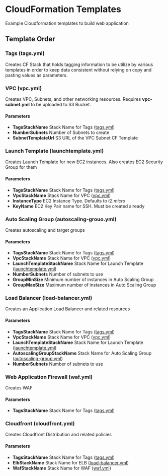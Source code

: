 # CloudFormation Templates
Example Cloudformation templates to build web application

## Template Order

### Tags (tags.yml)

Creates CF Stack that holds tagging information to be utilize by various templates in order to keep data consistent
without relying on copy and pasting values as parameters.

### VPC (vpc.yml)

Creates VPC, Subnets, and other networking resources. Requires **vpc-subnet.yml** to be uploaded to S3 Bucket.

#### Parameters

* **TagsStackName** Stack Name for Tags ([tags.yml](#tags-tagsyml))
* **NumberSubnets** Number of Subnets to create
* **SubnetTemplateUrl** S3 URL of the VPC Subnet CF Template

### Launch Template (launchtemplate.yml)

Creates Launch Template for new EC2 instances. Also creates EC2 Security Group for them

#### Parameters
* **TagsStackName** Stack Name for Tags ([tags.yml](#tags-tagsyml))
* **VpcStackName** Stack Name for VPC ([vpc.yml](#vpc-vpcyml))
* **InstanceType** EC2 Instance Type. Defaults to *t2.micro*
* **KeyName** EC2 Key Pair name for SSH. Must be created already

### Auto Scaling Group (autoscaling-grouo.yml)

Creates autoscaling and target groups

#### Parameters
* **TagsStackName** Stack Name for Tags ([tags.yml](#tags-tagsyml))
* **VpcStackName** Stack Name for VPC ([vpc.yml](#vpc-vpcyml))
* **LaunchTemplateStackName** Stack Name for Launch Template ([launchtemplate.yml](#launch-template-launchtemplateyml))
* **NumberSubnets** Number of subnets to use
* **GroupMinSize** Minimum number of instances in Auto Scaling Group
* **GroupMaxSize** Maximum number of instances in Auto Scaling Group

### Load Balancer (load-balancer.yml)

Creates an Application Load Balancer and related resources

#### Parameters
* **TagsStackName** Stack Name for Tags ([tags.yml](#tags-tagsyml))
* **VpcStackName** Stack Name for VPC ([vpc.yml](#vpc-vpcyml))
* **LaunchTemplateStackName** Stack Name for Launch Template ([launchtemplate.yml](#launch-template-launchtemplateyml))
* **AutoscalingGroupStackName** Stack Name for Auto Scaling Group ([autoscaling-group.yml](#auto-scaling-group-autoscaling-grouoyml))
* **NumberSubnets** Number of subnets to use

### Web Application Firewall (waf.yml)

Creates WAF

#### Parameters
* **TagsStackName** Stack Name for Tags ([tags.yml](#tags-tagsyml))

### Cloudfront (cloudfront.yml)

Creates Cloudfront Distribution and related policies

#### Parameters
* **TagsStackName** Stack Name for Tags ([tags.yml](#tags-tagsyml))
* **ElbStackName** Stack Name for ELB ([load-balancer.yml](#load-balancer-load-balanceryml))
* **WafStackName** Stack Name for WAF ([waf.yml](#web-application-firewall-wafyml))